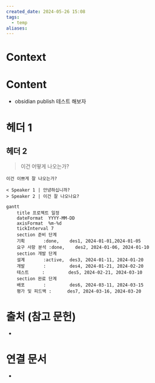 ```yaml
---
created_date: 2024-05-26 15:08
tags:
  - temp
aliases:
---
```

# Context


# Content
- obsidian publish 테스트 해보자

# 헤더 1
## 헤더 2

> 이건 어떻게 나오는가?


```ad-note
이건 이쁘게 잘 나오는가?
```


```chat
< Speaker 1 | 안녕하십니까?
> Speaker 2 | 이건 잘 나오나요?
```



```mermaid
gantt
    title 프로젝트 일정
    dateFormat  YYYY-MM-DD
    axisFormat  %m-%d
    tickInterval 7
    section 준비 단계
    기획       :done,    des1, 2024-01-01,2024-01-05
    요구 사항 분석 :done,    des2, 2024-01-06, 2024-01-10
    section 개발 단계
    설계       :active,  des3, 2024-01-11, 2024-01-20
    개발       :         des4, 2024-01-21, 2024-02-20
    테스트     :         des5, 2024-02-21, 2024-03-10
    section 완료 단계
    배포       :         des6, 2024-03-11, 2024-03-15
    평가 및 피드백 :      des7, 2024-03-16, 2024-03-20
```

# 출처 (참고 문헌)
- 

# 연결 문서
- 